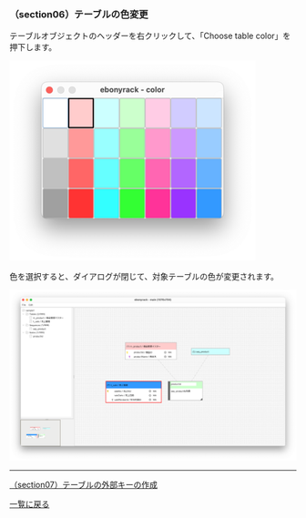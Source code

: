 ### （section06）テーブルの色変更

テーブルオブジェクトのヘッダーを右クリックして、「Choose table color」を押下します。  

![](../image/09_Main_02_Color.png)

色を選択すると、ダイアログが閉じて、対象テーブルの色が変更されます。  

![](../image/09_Main_03.png)

---

[（section07）テーブルの外部キーの作成](section07.md)

[一覧に戻る](../manual.ja.md)